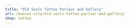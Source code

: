 ```yaml
---
title: "Old Souls Tattoo Parlour and Gallery"
url: /kansas-city/old-souls-tattoo-parlour-and-gallery/
shop: tattoo
---
```

